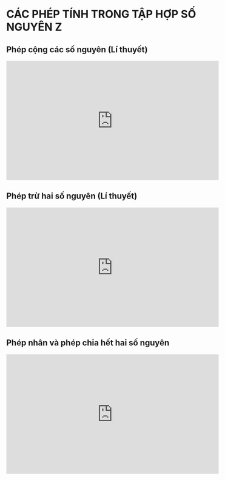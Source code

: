 # CÁC PHÉP TÍNH TRONG TẬP HỢP SỐ NGUYÊN Z

## Phép cộng các số nguyên (Lí thuyết)
<iframe width="560" height="315" src="https://www.youtube.com/embed/uiY-s01PFnI?si=TyTUxpYjzG8UZpaK" title="YouTube video player" frameborder="0" allow="accelerometer; autoplay; clipboard-write; encrypted-media; gyroscope; picture-in-picture; web-share" referrerpolicy="strict-origin-when-cross-origin" allowfullscreen></iframe>





## Phép trừ hai số nguyên (Lí thuyết)
<iframe width="560" height="315" src="https://www.youtube.com/embed/5jLL8pnGMyU?si=elpFYoSRbXrORVQj" title="YouTube video player" frameborder="0" allow="accelerometer; autoplay; clipboard-write; encrypted-media; gyroscope; picture-in-picture; web-share" referrerpolicy="strict-origin-when-cross-origin" allowfullscreen></iframe>

## Phép nhân và phép chia hết hai số nguyên
<iframe width="560" height="315" src="https://www.youtube.com/embed/I3ySEntP7S0?si=iOmmYmhcUhOo3_UK" title="YouTube video player" frameborder="0" allow="accelerometer; autoplay; clipboard-write; encrypted-media; gyroscope; picture-in-picture; web-share" referrerpolicy="strict-origin-when-cross-origin" allowfullscreen></iframe>

